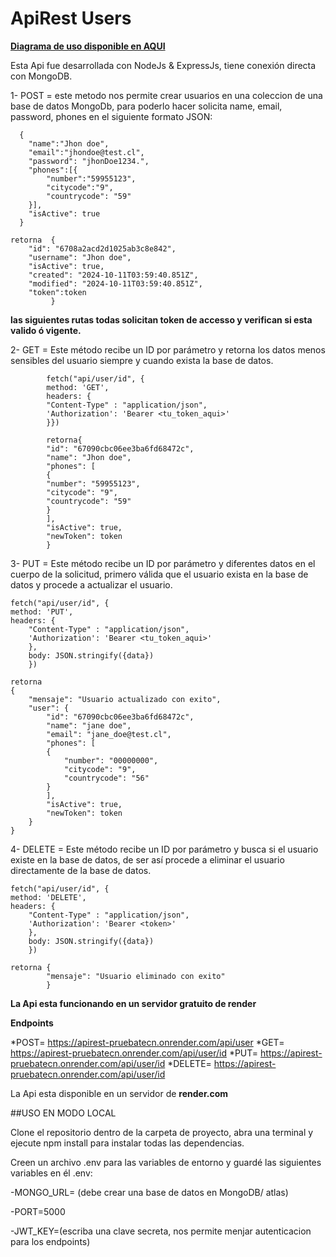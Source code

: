 # ApiRest Users

[**Diagrama de uso disponible en AQUI**](https://excalidraw.com/#json=bsCgTC6rP63C_tdoOz5iy,wOYnpSRhsc1icWlm-GV3wg)

Esta Api fue desarrollada con NodeJs & ExpressJs, tiene conexión directa con MongoDB.

1- POST = este metodo nos permite crear usuarios en una coleccion de una base de datos MongoDb, para poderlo hacer solicita name, email, password, phones en el siguiente formato JSON:

      {
        "name":"Jhon doe",
        "email":"jhondoe@test.cl",
        "password": "jhonDoe1234.",
        "phones":[{
            "number":"59955123",
            "citycode":"9",
            "countrycode": "59"
        }],
        "isActive": true
      }

    retorna  {
        "id": "6708a2acd2d1025ab3c8e842",
        "username": "Jhon doe",
        "isActive": true,
        "created": "2024-10-11T03:59:40.851Z",
        "modified": "2024-10-11T03:59:40.851Z",
        "token":token
             }

**las siguientes rutas todas solicitan token de accesso y verifican si esta valido ó vigente.**

2- GET = Este método recibe un ID por parámetro y retorna los datos menos sensibles del usuario siempre y cuando exista la base de datos.

            fetch("api/user/id", {
            method: 'GET',
            headers: {
            "Content-Type" : "application/json",
            'Authorization': 'Bearer <tu_token_aqui>'
            }})
            
            retorna{
            "id": "67090cbc06ee3ba6fd68472c",
            "name": "Jhon doe",
            "phones": [
            {
            "number": "59955123",
            "citycode": "9",
            "countrycode": "59"
            }
            ],
            "isActive": true,
            "newToken": token
            }
            
3- PUT = Este método recibe un ID por parámetro y diferentes datos en el cuerpo de la solicitud, primero válida que el usuario exista en la base de datos y procede a actualizar el usuario.

    fetch("api/user/id", {
    method: 'PUT',
    headers: {
        "Content-Type" : "application/json",
        'Authorization': 'Bearer <tu_token_aqui>'
        },
        body: JSON.stringify({data})
        })

    retorna
    {
        "mensaje": "Usuario actualizado con exito",
        "user": {
            "id": "67090cbc06ee3ba6fd68472c",
            "name": "jane doe",
            "email": "jane_doe@test.cl",
            "phones": [
            {
                "number": "00000000",
                "citycode": "9",
                "countrycode": "56"
            }
            ],
            "isActive": true,
            "newToken": token
        }
    }

4- DELETE = Este método recibe un ID por parámetro y busca si el usuario existe en la base de datos, de ser así procede a eliminar el usuario directamente de la base de datos.

    fetch("api/user/id", {
    method: 'DELETE',
    headers: {
        "Content-Type" : "application/json",
        'Authorization': 'Bearer <token>'
        },
        body: JSON.stringify({data})
        })

    retorna {
            "mensaje": "Usuario eliminado con exito"
            }

**La Api esta funcionando en un servidor gratuito de render**

**Endpoints**

 *POST= https://apirest-pruebatecn.onrender.com/api/user
 *GET= https://apirest-pruebatecn.onrender.com/api/user/id
 *PUT= https://apirest-pruebatecn.onrender.com/api/user/id
 *DELETE= https://apirest-pruebatecn.onrender.com/api/user/id

La Api esta disponible en un servidor de **render.com**

                  
##USO EN MODO LOCAL

Clone el repositorio dentro de la carpeta de proyecto, abra una terminal y ejecute npm install para instalar todas las dependencias.

Creen un archivo .env para las variables de entorno y guardé las siguientes variables en él .env:

-MONGO_URL= (debe crear una base de datos en MongoDB/ atlas)

-PORT=5000

-JWT_KEY=(escriba una clave secreta, nos permite menjar autenticacion para los endpoints)
